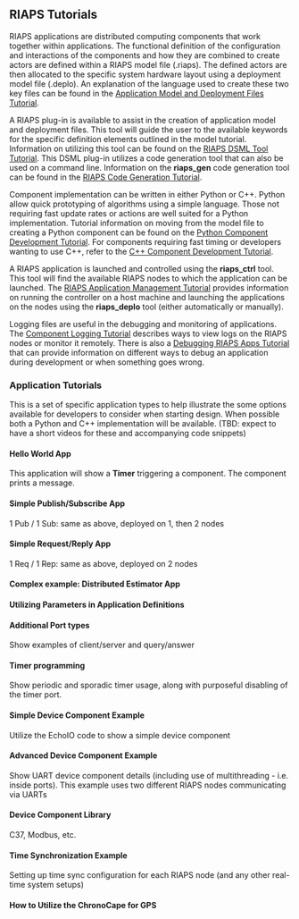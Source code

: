 ## RIAPS Tutorials

RIAPS applications are distributed computing components that work together within applications.  The functional definition of the configuration and interactions of the components and how they are combined to create actors are defined within a RIAPS model file (.riaps).  The defined actors are then allocated to the specific system hardware layout using a deployment model file (.deplo).  An explanation of the language used to create these two key files can be found in the [Application Model and Deployment Files Tutorial](tutorials/models.md).

A RIAPS plug-in is available to assist in the creation of application model and deployment files.  This tool will guide the user to the available keywords for the specific definition elements outlined in the model tutorial.  Information on utilizing this tool can be found on the [RIAPS DSML Tool Tutorial](tutorials/dsml.md).  This DSML plug-in utilizes a code generation tool that can also be used on a command line.  Information on the **riaps_gen** code generation tool can be found in the [RIAPS Code Generation Tutorial](https://github.com/RIAPS/riaps-pycom/tree/master/src/riaps/gen/README.md).

Component implementation can be written in either Python or C++.  Python allow quick prototyping of algorithms using a simple language.  Those not requiring fast update rates or actions are well suited for a Python implementation.  Tutorial information on moving from the model file to creating a Python component can be found on the [Python Component Development Tutorial](tutorials/pyapps.md).  For components requiring fast timing or developers wanting to use C++, refer to the [C++ Component Development Tutorial](https://github.com/RIAPS/riaps-core/wiki).

A RIAPS application is launched and controlled using the **riaps_ctrl** tool.  This tool will find the available RIAPS nodes to which the application can be launched.  The [RIAPS Application Management Tutorial](tutorials/launch.md) provides information on running the controller on a host machine and launching the applications on the nodes using the **riaps_deplo** tool (either automatically or manually).  

Logging files are useful in the debugging and monitoring of applications.  The [Component Logging Tutorial](tutorials/logging.md) describes ways to view logs on the RIAPS nodes or monitor it remotely. There is also a [Debugging RIAPS Apps Tutorial](tutorials/debug.md) that can provide information on different ways to debug an application during development or when something goes wrong.

### Application Tutorials

This is a set of specific application types to help illustrate the some options available for developers to consider when starting design.  When possible both a Python and C++ implementation will be available.  (TBD:  expect to have a short videos for these and accompanying code snippets)

#### Hello World App
This application will show a **Timer** triggering a component.  The component prints a message.

#### Simple Publish/Subscribe App
1 Pub / 1 Sub: same as above, deployed on 1, then 2 nodes

#### Simple Request/Reply App
1 Req / 1 Rep: same as above, deployed on 2 nodes

#### Complex example: Distributed Estimator App

#### Utilizing Parameters in Application Definitions

#### Additional Port types
Show examples of client/server and query/answer

#### Timer programming
Show periodic and sporadic timer usage, along with purposeful disabling of the timer port.

#### Simple Device Component Example
Utilize the EchoIO code to show a simple device component

#### Advanced Device Component Example
Show UART device component details (including use of multithreading - i.e. inside ports).  This example uses two different RIAPS nodes communicating via UARTs

#### Device Component Library
C37, Modbus, etc.

#### Time Synchronization Example
Setting up time sync configuration for each RIAPS node (and any other real-time system setups)

#### How to Utilize the ChronoCape for GPS
